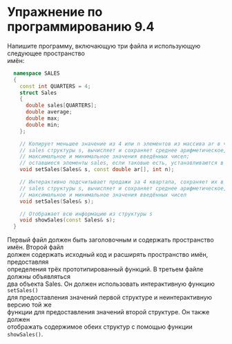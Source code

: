 # Упражнение по программированию 9.4  

Напишите программу, включающую три файла и использующую следующее пространство  
имён:  

```cpp
  namespace SALES
  {
    const int QUARTERS = 4;
    struct Sales
    {
      double sales[QUARTERS];
      double average;
      double max;
      double min;
    };

    // Копирует меньшее значение из 4 или n элементов из массива ar в член
    // sales структуры s, вычисляет и сохраняет среднее арифметическое,
    // максимальное и минимальное значения введённых чисел;
    // оставшиеся элементы sales, если таковые есть, устанавливаются в 0
    void setSales(Sales& s, const double ar[], int n);

    // Интерактивно подсчитывает продажи за 4 квартала, сохраняет их в члене
    // sales структуры s, вычисляет и сохраняет среднее арифметическое, а также
    // максимальное и минимальное значения введённых чисел
    void setSales(Sales& s);

    // Отображает всю информацию из структуры s
    void showSales(const Sales& s);
  }
```  

Первый файл должен быть заголовочным и содержать пространство имён. Второй файл  
должен содержать исходный код и расширять пространство имён, предоставляя  
определения трёх прототипированный функций. В третьем файле должны объявляться  
два объекта Sales. Он должен использовать интерактивную функцию ```setSales()```  
для предоставления значений первой структуре и неинтерактивную версию той же  
функции для предоставления значений второй структуре. Он также должен  
отображать содержимое обеих структур с помощью функции ```showSales()```.  
